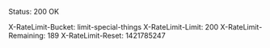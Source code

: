 Status: 200 OK

X-RateLimit-Bucket:     limit-special-things
X-RateLimit-Limit:      200
X-RateLimit-Remaining:  189
X-RateLimit-Reset:      1421785247
